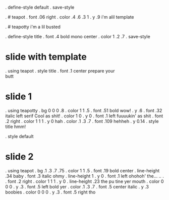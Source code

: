 . define-style default
. save-style

. # teapot
. font .06 right
. color .4 .6 .3 1
. y .9
i'm alil template

. # teapotty
i'm a lil busted

. define-style title
. font .4 bold mono center
. color 1 .2 .7
. save-style

# slide with template
. using teapot
. style title
. font .1 center
prepare
your  
butt 

# slide 1
. using teapotty
. bg 0 0 0 .8
. color 1 1 .5
. font .51 bold
wow!
. y .6
. font .32 italic left serif
Cool as shit!
. color 1 0
. y 0
. font .1 left
fuuuukin'
as shit
. font .2 right
. color 1 1 1
. y 0
hah
. color .1 .3 .7
. font .109
hehheh
. y 0.14
. style title
hmm!

. style default
# slide 2
. using teapot
. bg .1 .3 .7 .75
. color 1 1 .5
. font .19 bold center
. line-height .34
baby
. font .3 italic
ohmy
. line-height 1
. y 0
. font .1 left
ohohoh'
the... .. .
. font .2 right
. color 1 1 1
. y 0
. line-height .23
the
pu
tine
yer 
mouth
. color 0 0 0
. y .3
. font .5 left bold
yer
. color .1 .3 .7
. font .5 center italic
. y .3
boobies
. color 0 0 0
. y .3
. font .5 right
tho